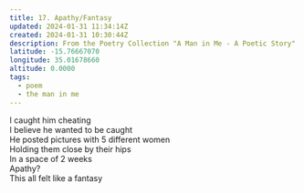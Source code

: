 ```yaml
---
title: 17. Apathy/Fantasy
updated: 2024-01-31 11:34:14Z
created: 2024-01-31 10:30:44Z
description: From the Poetry Collection "A Man in Me - A Poetic Story" by Maxwell Kapezi Jr.
latitude: -15.76667070
longitude: 35.01678660
altitude: 0.0000
tags:
  - poem
  - the man in me
---
```


I caught him cheating  
I believe he wanted to be caught  
He posted pictures with 5 different women  
Holding them close by their hips  
In a space of 2 weeks  
Apathy?  
This all felt like a fantasy


